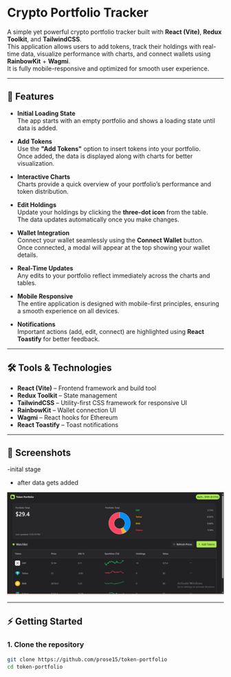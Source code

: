 # Crypto Portfolio Tracker

A simple yet powerful crypto portfolio tracker built with **React (Vite)**, **Redux Toolkit**, and **TailwindCSS**.  
This application allows users to add tokens, track their holdings with real-time data, visualize performance with charts, and connect wallets using **RainbowKit** + **Wagmi**.  
It is fully mobile-responsive and optimized for smooth user experience.

---

## 🚀 Features

- **Initial Loading State**  
  The app starts with an empty portfolio and shows a loading state until data is added.

- **Add Tokens**  
  Use the **"Add Tokens"** option to insert tokens into your portfolio.  
  Once added, the data is displayed along with charts for better visualization.

- **Interactive Charts**  
  Charts provide a quick overview of your portfolio’s performance and token distribution.

- **Edit Holdings**  
  Update your holdings by clicking the **three-dot icon** from the table.  
  The data updates automatically once you make changes.

- **Wallet Integration**  
  Connect your wallet seamlessly using the **Connect Wallet** button.  
  Once connected, a modal will appear at the top showing your wallet details.

- **Real-Time Updates**  
  Any edits to your portfolio reflect immediately across the charts and tables.

- **Mobile Responsive**  
  The entire application is designed with mobile-first principles, ensuring a smooth experience on all devices.

- **Notifications**  
  Important actions (add, edit, connect) are highlighted using **React Toastify** for better feedback.

---

## 🛠️ Tools & Technologies

- **React (Vite)** – Frontend framework and build tool  
- **Redux Toolkit** – State management  
- **TailwindCSS** – Utility-first CSS framework for responsive UI  
- **RainbowKit** – Wallet connection UI  
- **Wagmi** – React hooks for Ethereum  
- **React Toastify** – Toast notifications  

---

## 📸 Screenshots 

-inital stage 


- after data gets added

![image alt](https://github.com/prose15/token-portfolio/blob/main/Screenshot%202025-09-08%20182323.png?raw=true)


---

## ⚡ Getting Started

### 1. Clone the repository
```bash
git clone https://github.com/prose15/token-portfolio
cd token-portfolio
